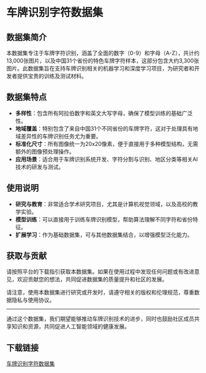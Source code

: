 # 车牌识别字符数据集

## 数据集简介

本数据集专注于车牌字符识别，涵盖了全面的数字（0-9）和字母（A-Z），共计约13,000张图片，以及中国31个省份的特色车牌字符样本，这部分包含大约3,300张图片。此数据集旨在支持车牌识别相关的机器学习和深度学习项目，为研究者和开发者提供宝贵的训练及测试材料。

## 数据集特点

- **多样性**：包含所有阿拉伯数字和英文大写字母，确保了模型训练的基础广泛性。
- **地域覆盖**：特别包含了来自中国31个不同省份的车牌字符，这对于处理具有地域差异性的车牌识别任务尤为重要。
- **标准化尺寸**：所有图像统一为20x20像素，便于直接用于多种模型结构，无需额外的图像预处理操作。
- **应用场景**：适合用于车牌识别系统开发、字符分割与识别、地区分类等相关AI技术的研发与测试。

## 使用说明

- **研究与教育**：非常适合学术研究项目，尤其是计算机视觉领域，以及高校的教学实验。
- **模型训练**：可以直接用于训练车牌识别模型，帮助算法理解不同字符和省份特征。
- **扩展学习**：作为基础数据集，可与其他数据集结合，以增强模型泛化能力。

## 获取与贡献

请按照平台的下载指引获取本数据集。如果在使用过程中发现任何问题或有改进意见，欢迎贡献您的想法，共同促进数据集的质量提升和社区的发展。

请注意，使用本数据集进行研究或开发时，请遵守相关的版权和伦理规范，尊重数据隐私与使用协议。

---

通过这个数据集，我们期望能够推动车牌识别技术的进步，同时也鼓励社区成员共享知识和资源，共同促进人工智能领域的健康发展。

## 下载链接

[车牌识别字符数据集](https://pan.quark.cn/s/238c0eeed0ab)